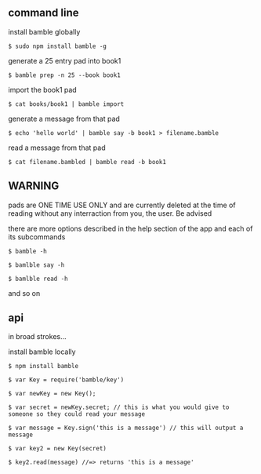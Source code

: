command line
-------------

install bamble globally

    $ sudo npm install bamble -g

generate a 25 entry pad into book1

    $ bamble prep -n 25 --book book1

import the book1 pad

    $ cat books/book1 | bamble import

generate a message from that pad

    $ echo 'hello world' | bamble say -b book1 > filename.bamble

read a message from that pad

    $ cat filename.bambled | bamble read -b book1

## WARNING ##

pads are ONE TIME USE ONLY and are currently deleted at the time of reading without any interraction from you, the user. Be advised

there are more options described in the help section of the app and each of its subcommands

    $ bamble -h

    $ bamlble say -h 

    $ bamlble read -h 

and so on

api
---

in broad strokes...

install bamble locally

    $ npm install bamble 

    $ var Key = require('bamble/key')

    $ var newKey = new Key();

    $ var secret = newKey.secret; // this is what you would give to someone so they could read your message

    $ var message = Key.sign('this is a message') // this will output a message

    $ var key2 = new Key(secret)

    $ key2.read(message) //=> returns 'this is a message'


